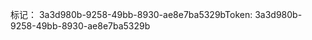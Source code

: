 <span data-ttu-id="70338-101">标记： 3a3d980b-9258-49bb-8930-ae8e7ba5329b</span><span class="sxs-lookup"><span data-stu-id="70338-101">Token: 3a3d980b-9258-49bb-8930-ae8e7ba5329b</span></span>